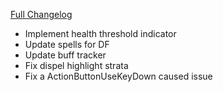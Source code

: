 [Full Changelog](https://github.com/enderneko/Cell/compare/r131-beta...287240ba1f370ac5f2dbf139d7c91f6caddff8c6)

- Implement health threshold indicator
- Update spells for DF
- Update buff tracker
- Fix dispel highlight strata
- Fix a ActionButtonUseKeyDown caused issue
